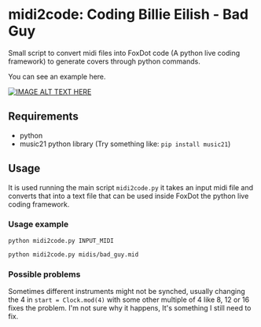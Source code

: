 # midi2code: Coding Billie Eilish - Bad Guy

Small script to convert midi files into FoxDot code (A python live coding framework) to generate covers through python commands.

You can see an example here.

[![IMAGE ALT TEXT HERE](http://img.youtube.com/vi/fCMHcZfPvDA/0.jpg)](https://www.youtube.com/watch?v=fCMHcZfPvDA)

## Requirements

- python
- music21 python library (Try something like: `pip install music21`)

## Usage
It is used running the main script `midi2code.py` it takes an input midi file and converts that into a text file that can be used inside FoxDot the python live coding framework.

### Usage example

```
python midi2code.py INPUT_MIDI

python midi2code.py midis/bad_guy.mid
```

### Possible problems
Sometimes different instruments might not be synched, usually changing the 4 in `start = Clock.mod(4)` with some other multiple of 4 like 8, 12 or 16 fixes the problem. I'm not sure why it happens, It's something I still need to fix.
